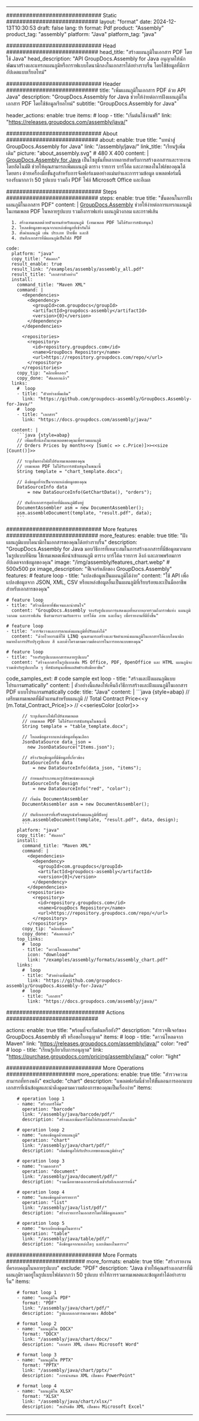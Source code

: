 



---
############################# Static ############################
layout: "format"
date:  2024-12-13T10:30:53
draft: false
lang: th
format: Pdf
product: "Assembly"
product_tag: "assembly"
platform: "Java"
platform_tag: "java"

############################# Head ############################
head_title: "สร้างแผนภูมิในเอกสาร PDF โดยใช้ Java"
head_description: "API GroupDocs.Assembly for Java อนุญาตให้นักพัฒนาสร้างและแทรกแผนภูมิหรือกราฟแบบไดนามิกลงในเอกสารได้อย่างราบรื่น โดยใช้ข้อมูลที่มีการอัปเดตแบบเรียลไทม์"

############################# Header ############################
title: "เพิ่มแผนภูมิในเอกสาร PDF ด้วย API Java" 
description: "GroupDocs.Assembly for Java ช่วยให้ง่ายต่อการฝังแผนภูมิในเอกสาร PDF โดยใช้ข้อมูลเรียลไทม์"
subtitle: "GroupDocs.Assembly for Java" 

header_actions:
  enable: true
  items:
    #  loop
    - title: "เริ่มต้นใช้งานฟรี"
      link: "https://releases.groupdocs.com/assembly/java/"
      
############################# About ############################
about:
    enable: true
    title: "บทนำสู่ GroupDocs.Assembly for Java"
    link: "/assembly/java/"
    link_title: "เรียนรู้เพิ่มเติม"
    picture: "about_assembly.svg" # 480 X 400
    content: |
       [GroupDocs.Assembly for Java](/assembly/java/) เป็นโซลูชันที่หลากหลายสำหรับการสร้างเอกสารและรายงานโดยอัตโนมัติ ช่วยให้คุณสามารถเพิ่มแผนภูมิ ตาราง รายการ บาร์โค้ด และภาพลงในไฟล์ของคุณได้โดยตรง ด้วยเครื่องมือขั้นสูงสำหรับการจัดฟอร์แมตอย่างแม่นยำและการรวมข้อมูล แพลตฟอร์มนี้รองรับมากกว่า 50 รูปแบบ รวมถึง PDF ไฟล์ Microsoft Office และอีเมล

############################# Steps ############################
steps:
    enable: true
    title: "ขั้นตอนในการฝังแผนภูมิในเอกสาร PDF"
    content: |
      [GroupDocs.Assembly](/assembly/java/) ช่วยให้ง่ายต่อการแทรกแผนภูมิในเทมเพลต PDF ในหลายรูปแบบ รวมถึงกราฟแท่ง แผนภูมิวงกลม และกราฟเส้น
      
      1. สร้างเทมเพลตด้วยตัวแทนสำหรับแผนภูมิ (เทมเพลต PDF ไม่ได้รับการสนับสนุน)
      2. โหลดข้อมูลของคุณจากแหล่งข้อมูลที่เข้ากันได้
      3. ตั้งค่าแผนภูมิ เช่น ประเภท ป้ายชื่อ และสี
      4. บันทึกเอกสารที่มีแผนภูมิเป็นไฟล์ PDF
   
    code:
      platform: "java"
      copy_title: "คัดลอก"
      result_enable: true
      result_link: "/examples/assembly/assembly_all.pdf"
      result_title: "เอกสารตัวอย่าง"
      install:
        command_title: "Maven XML"
        command: |
          <dependencies>
            <dependency>
              <groupId>com.groupdocs</groupId>
              <artifactId>groupdocs-assembly</artifactId>
              <version>{0}</version>
            </dependency>
          </dependencies>

          <repositories>
            <repository>
              <id>repository.groupdocs.com</id>
              <name>GroupDocs Repository</name>
              <url>https://repository.groupdocs.com/repo/</url>
            </repository>
          </repositories>
        copy_tip: "คลิกเพื่อลอก"
        copy_done: "คัดลอกแล้ว"
      links:
        #  loop
        - title: "ตัวอย่างเพิ่มเติม"
          link: "https://github.com/groupdocs-assembly/GroupDocs.Assembly-for-Java/"
        #  loop
        - title: "เอกสาร"
          link: "https://docs.groupdocs.com/assembly/java/"
          
      content: |
        ```java {style=abap}
        // เพิ่มแท็กนี้ลงในเทมเพลตของคุณเพื่อรวมแผนภูมิ
        // Orders Prices by months<<y [Sum(c => c.Price)]>><<size [Count()]>>

        // ระบุเส้นทางไฟล์ไปยังเทมเพลตของคุณ
        // เทมเพลต PDF ไม่ได้รับการสนับสนุนในขณะนี้
        String template = "chart_template.docx";

        // ดึงข้อมูลที่จำเป็นจากแหล่งข้อมูลของคุณ
        DataSourceInfo data 
            = new DataSourceInfo(GetChartData(), "orders");

        // บันทึกเอกสารสุดท้ายที่มีแผนภูมิฝังอยู่
        DocumentAssembler asm = new DocumentAssembler();
        asm.assembleDocument(template, "result.pdf", data);
        ```           

############################# More features ############################
more_features:
  enable: true
  title: "ฝังแผนภูมิแบบไดนามิกในเอกสารของคุณได้อย่างราบรื่น"
  description: "GroupDocs.Assembly for Java มอบวิธีการที่เหมาะสมในการสร้างเอกสารที่มีข้อมูลมากมายในรูปแบบที่นิยม ใช้เทมเพลตเพื่อนำเข้าแผนภูมิ ตาราง บาร์โค้ด รายการ ลิงก์ และภาพพร้อมการอัปเดตจากข้อมูลของคุณ"
  image: "/img/assembly/features_chart.webp" # 500x500 px
  image_description: "ฟีเจอร์หลักของ GroupDocs.Assembly"
  features:
    # feature loop
    - title: "แปลงข้อมูลเป็นแผนภูมิได้ง่าย"
      content: "ใช้ API เพื่อแปลงข้อมูลจาก JSON, XML, CSV หรือแหล่งข้อมูลอื่นเป็นแผนภูมิที่เรียบร้อยและเป็นมืออาชีพสำหรับเอกสารของคุณ"

    # feature loop
    - title: "สร้างเนื้อหาที่ชัดเจนและน่าสนใจ"
      content: "GroupDocs.Assembly รองรับรูปแบบการแสดงผลที่หลากหลายรวมถึงกราฟแท่ง แผนภูมิวงกลม และกราฟเส้น ซึ่งสามารถรวมกับตาราง บาร์โค้ด ภาพ และอื่นๆ เพื่อรายงานที่ดียิ่งขึ้น"

    # feature loop
    - title: "การจัดวางและการตกแต่งแผนภูมิที่ปรับแต่งได้"
      content: "ด้วยไวยกรณ์ที่ใช้ LINQ คุณสามารถสร้างและจัดตำแหน่งแผนภูมิในเอกสารได้แบบไดนามิก หมายถึงการปรับปรุงรูปแบบ สี และเค้าโครงตามความต้องการในการออกแบบของคุณ"

    # feature loop
    - title: "รองรับรูปแบบเอกสารหลายรูปแบบ"
      content: "สร้างเอกสารในรูปแบบเช่น MS Office, PDF, OpenOffice และ HTML แผนภูมิจะรวมเข้ากับรูปแบบใด ๆ ที่สนับสนุนเพื่อผลลัพธ์ระดับมืออาชีพ"
      
  code_samples_ext:
    # code sample ext loop
    - title: "สร้างและฝังแผนภูมิแบบโปรแกรมmatically"
      content: |
        ตัวอย่างนี้แสดงให้เห็นถึงวิธีการสร้างและฝังแผนภูมิในเอกสาร PDF แบบโปรแกรมmatically
      code:
        title: "Java"
        content: |
          ```java {style=abap}
          // เตรียมเทมเพลตที่มีตัวแทนสำหรับแผนภูมิ
          // Total Contract Price<<y [m.Total_Contract_Price]>>
          // <<seriesColor [color]>>

          // ระบุเส้นทางไฟล์ไปยังเทมเพลต
          // เทมเพลต PDF ไม่ได้รับการสนับสนุนในขณะนี้
          String template = "table_template.docx";

          // โหลดข้อมูลจากแหล่งข้อมูลที่คุณเลือก
          JsonDataSource data_json = 
            new JsonDataSource("Items.json");

          // สร้างวัตถุข้อมูลที่มีข้อมูลที่เกี่ยวข้อง
          DataSourceInfo data 
              = new DataSourceInfo(data_json, "items");

          // กำหนดประเภทและรูปลักษณ์ของแผนภูมิ
          DataSourceInfo design 
              = new DataSourceInfo("red", "color");

          // เริ่มต้น DocumentAssembler
          DocumentAssembler asm = new DocumentAssembler();

          // บันทึกเอกสารที่เสร็จสมบูรณ์พร้อมแผนภูมิที่ฝังอยู่
          asm.assembleDocument(template, "result.pdf", data, design);
          ```
        platform: "java"
        copy_title: "คัดลอก"
        install:
          command_title: "Maven XML"
          command: |
            <dependencies>
              <dependency>
                <groupId>com.groupdocs</groupId>
                <artifactId>groupdocs-assembly</artifactId>
                <version>{0}</version>
              </dependency>
            </dependencies>
            <repositories>
              <repository>
                <id>repository.groupdocs.com</id>
                <name>GroupDocs Repository</name>
                <url>https://repository.groupdocs.com/repo/</url>
              </repository>
            </repositories>
          copy_tip: "คลิกเพื่อลอก"
          copy_done: "คัดลอกแล้ว"
        top_links:
          #  loop
          - title: "ดาวน์โหลดผลลัพธ์"
            icon: "download"
            link: "/examples/assembly/formats/assembly_chart.pdf"
        links:
          #  loop
          - title: "ตัวอย่างเพิ่มเติม"
            link: "https://github.com/groupdocs-assembly/GroupDocs.Assembly-for-Java/"
          #  loop
          - title: "เอกสาร"
            link: "https://docs.groupdocs.com/assembly/java/"
            

            


############################## Actions ############################

actions:
  enable: true
  title: "พร้อมที่จะเริ่มต้นหรือยัง?"
  description: "สำรวจฟีเจอร์ของ GroupDocs.Assembly ฟรี หรือขอใบอนุญาต"
  items:
    #  loop
    - title: "ดาวน์โหลดจาก Maven"
      link: "https://releases.groupdocs.com/assembly/java/"
      color: "red"
        #  loop
    - title: "เรียนรู้เกี่ยวกับการอนุญาต"
      link: "https://purchase.groupdocs.com/pricing/assembly/java/"
      color: "light"


############################# More Operations #####################
more_operations:
    enable: true
    title: "สำรวจความสามารถที่ทรงพลัง"
    exclude: "chart"
    description: "แพลตฟอร์มนี้ช่วยให้ขั้นตอนการออกแบบเอกสารที่เน้นข้อมูลและน่าดึงดูดตามความต้องการของคุณเป็นเรื่องง่าย"
    items: 
          
        # operation loop 1
        - name: "สร้างบาร์โค้ด"
          operation: "barcode"
          link: "/assembly/java/barcode/pdf/"
          description: "สร้างและเพิ่มบาร์โค้ดให้กับเอกสารอย่างไดนามิก"

        # operation loop 2
        - name: "แสดงข้อมูลด้วยแผนภูมิ"
          operation: "chart"
          link: "/assembly/java/chart/pdf/"
          description: "เติมข้อมูลให้กับประเภทของแผนภูมิต่างๆ"

        # operation loop 3
        - name: "รวมเอกสาร"
          operation: "document"
          link: "/assembly/java/document/pdf/"
          description: "รวมเนื้อหาของเอกสารหนึ่งเข้ากับอีกเอกสารหนึ่ง"

        # operation loop 4
        - name: "แสดงข้อมูลด้วยรายการ"
          operation: "list"
          link: "/assembly/java/list/pdf/"
          description: "สร้างรายการในเอกสารโดยใช้ข้อมูลเฉพาะ"

        # operation loop 5
        - name: "จัดระเบียบข้อมูลในตาราง"
          operation: "table"
          link: "/assembly/java/table/pdf/"
          description: "ดึงข้อมูลจากแหล่งใดๆ และเติมลงในตาราง"
         
          
############################# More Formats ########################
more_formats:
    enable: true
    title: "สร้างรายงานที่ครอบคลุมในหลายรูปแบบ"
    exclude: "PDF"
    description: "Java ช่วยให้คุณสร้างเอกสารที่มีแผนภูมิรวมอยู่ในรูปแบบไฟล์มากกว่า 50 รูปแบบ ทำให้การรวมเทมเพลตและข้อมูลทำได้อย่างราบรื่น"
    items: 
          
        # format loop 1
        - name: "แผนภูมิใน PDF"
          format: "PDF"
          link: "/assembly/java/chart/pdf/"
          description: "รูปแบบเอกสารพกพาของ Adobe"
          
        # format loop 2
        - name: "แผนภูมิใน DOCX"
          format: "DOCX"
          link: "/assembly/java/chart/docx/"
          description: "เอกสาร XML เปิดของ Microsoft Word"
          
        # format loop 3
        - name: "แผนภูมิใน PPTX"
          format: "PPTX"
          link: "/assembly/java/chart/pptx/"
          description: "การนำเสนอ XML เปิดของ PowerPoint"
          
        # format loop 4
        - name: "แผนภูมิใน XLSX"
          format: "XLSX"
          link: "/assembly/java/chart/xlsx/"
          description: "สเปรดชีต XML เปิดของ Microsoft Excel"


          

---